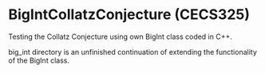 # BigIntCollatzConjecture (CECS325)
Testing the Collatz Conjecture using own BigInt class coded in C++.

big_int directory is an unfinished continuation of extending the functionality of the BigInt class.
